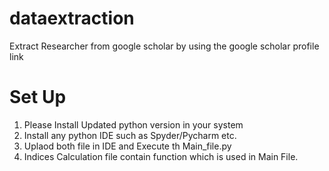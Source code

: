 # dataextraction
Extract Researcher from google scholar by using the google scholar profile link

# Set Up
1) Please Install Updated python version in your system
2) Install any python IDE such as Spyder/Pycharm etc.
3) Uplaod both file in IDE and Execute th Main_file.py
4) Indices Calculation file contain function which is used in Main File. 
